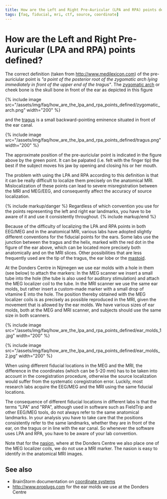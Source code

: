 ```yaml
---
title: How are the Left and Right Pre-Auricular (LPA and RPA) points defined?
tags: [faq, fiducial, mri, ctf, source, coordinate]
---
```


# How are the Left and Right Pre-Auricular (LPA and RPA) points defined?

The correct definition (taken from http://www.medilexicon.com) of the pre-auriciular point is _"a point of the posterior root of the zygomatic arch lying immediately in front of the upper end of the tragus"_. The [zygomatic arch](http://en.wikipedia.org/wiki/Zygomatic_arch) or cheek bone is the skull bone in front of the ear as depicted in this figure

{% include image src="/assets/img/faq/how_are_the_lpa_and_rpa_points_defined/zygomatic_arch.png" width="200" %}

and the [tragus](<http://en.wikipedia.org/wiki/Tragus_(ear)>) is a small backward-pointing eminence situated in front of the ear canal.

{% include image src="/assets/img/faq/how_are_the_lpa_and_rpa_points_defined/tragus.png" width="200" %}

The approximate position of the pre-auriciular point is indicated in the figure above by the green point. It can be palpated (i.e. felt with the finger tip) the best if the subject moves his jaw by opening and closing his or her mouth.

The problem with using the LPA and RPA according to this definition is that it can be really difficult to localize them precisely on the anatomical MRI. Mislocalization of these points can lead to severe misregistration between the MRI and MEG/EEG, and consequently affect the accuracy of source localization.

{% include markup/danger %}
Regardless of which convention you use for the points representing the left and right ear landmarks, you have to be aware of it and use it consistently throughout.
{% include markup/end %}

Because of the difficulty of localizing the LPA and RPA points in both EEG/MEG and in the anatomical MRI, various labs have adopted slightly different conventions for the fiducial points for the ears. Some labs use the junction between the tragus and the helix, marked with the red dot in the figure of the ear above, which can be located more precisely both anatomically and on the MRI slices. Other possibilities that are less frequently used are the tip of the tragus, the ear lobe or the [mastoid](http://en.wikipedia.org/wiki/Mastoid).

At the Donders Centre in Nijmegen we use ear molds with a hole in them (see below) to attach the markers: In the MEG scanner we insert a small tube into the hole (the tube is also used for auditory stimulation) and attach the MEG localizer coil to the tube. In the MRI scanner we use the same ear molds, but rather insert a custom-made marker with a small drop of vitamine E into the hole. The position thereby obtained with the MEG localizer coils is as precisely as possible reproduced in the MRI, given the movement that is allowed by the ear molds. We have various sizes of ear molds, both at the MEG and MRI scanner, and subjects should use the same size in both scanners.

{% include image src="/assets/img/faq/how_are_the_lpa_and_rpa_points_defined/ear_molds_1.jpg" width="200" %}

{% include image src="/assets/img/faq/how_are_the_lpa_and_rpa_points_defined/ear_molds_2.jpg" width="200" %}

When using different fiducial locations in the MEG and the MRI, the difference in the coordinates (which can be 5-20 mm) has to be taken into account in the coregistration procedure, otherwise the source localization would suffer from the systematic coregistration error. Luckily, most research labs acquire the EEG/MEG and the MRI using the same fiducial locations.

The consequence of different fiducial locations in different labs is that the terms "LPA" and "RPA", although used in software such as FieldTrip and other EEG/MEG tools, do not always refer to the same anatomical landmarks. In your analysis you have to take care that the positions consistently refer to the same landmarks, whether they are in front of the ear, on the tragus or in line with the ear canal. So whenever the software uses LPA and RPA, you have to be aware of your lab convention.

Note that for the [nasion](http://en.wikipedia.org/wiki/Nasion), where at the Donders Centre we also place one of the MEG localizer coils, we do not use a MRI marker. The nasion is easy to identify in the anatomical MRI images.

## See also

- BrainStorm documentation on [coordinate systems](http://neuroimage.usc.edu/brainstorm/CoordinateSystems)
- http://www.proplugs.com for the ear molds we use at the Donders Centre
